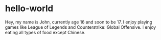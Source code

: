 # hello-world

Hey, my name is John, currently age 16 and soon to be 17. I enjoy playing games like League of Legends and Counterstrike: Global Offensive. I enjoy eating all types of food except Chinese.
